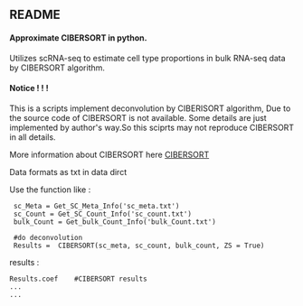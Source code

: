 ## README

#### Approximate CIBERSORT in python.

Utilizes  scRNA-seq to estimate cell type proportions in bulk RNA-seq data by CIBERSORT algorithm. 

#### Notice ! ! !

This is a scripts  implement deconvolution by CIBERISORT algorithm, Due to the source code of CIBERSORT is not available. Some details are just implemented by author's way.So this sciprts may not reproduce CIBERSORT in all details.

More information about CIBERSORT here [CIBERSORT](https://cibersort.stanford.edu/)

Data formats as txt in data dirct

Use the function like :
	
	 sc_Meta = Get_SC_Meta_Info('sc_meta.txt')
	 sc_Count = Get_SC_Count_Info('sc_count.txt')
	 bulk_Count = Get_bulk_Count_Info('bulk_Count.txt')
	 
	 #do deconvolution
	 Results =  CIBERSORT(sc_meta, sc_count, bulk_count, ZS = True)



results :
	
	Results.coef    #CIBERSORT results
	...
	...
